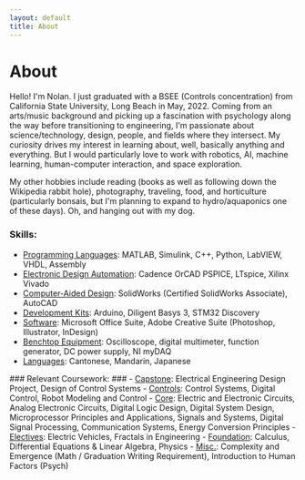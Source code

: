 ```yaml
---
layout: default
title: About
---
```


# About #

Hello! I'm Nolan. I just graduated with a BSEE (Controls concentration) from California State University, Long Beach in May, 2022. Coming from an arts/music background and picking up a fascination with psychology along the way before transitioning to engineering, I'm passionate about science/technology, design, people, and fields where they intersect. My curiosity drives my interest in learning about, well, basically anything and everything. But I would particularly love to work with robotics, AI, machine learning, human-computer interaction, and space exploration. 

My other hobbies include reading (books as well as following down the Wikipedia rabbit hole), photography, traveling, food, and horticulture (particularly bonsais, but I'm planning to expand to hydro/aquaponics one of these days). Oh, and hanging out with my dog.

### Skills: ###
-  <u>Programming Languages</u>: MATLAB, Simulink, C++, Python, LabVIEW, VHDL, Assembly
-  <u>Electronic Design Automation</u>: Cadence OrCAD PSPICE, LTspice, Xilinx Vivado
-  <u>Computer-Aided Design</u>: SolidWorks (Certified SolidWorks Associate), AutoCAD
-  <u>Development Kits</u>: Arduino, Diligent Basys 3, STM32 Discovery
-  <u>Software</u>: Microsoft Office Suite, Adobe Creative Suite (Photoshop, Illustrator, InDesign)
-  <u>Benchtop Equipment</u>: Oscilloscope, digital multimeter, function generator, DC power supply, NI myDAQ
-  <u>Languages</u>: Cantonese, Mandarin, Japanese
<p></p>
### Relevant Coursework: ###
-  <u>Capstone</u>: Electrical Engineering Design Project, Design of Control Systems
-  <u>Controls</u>: Control Systems, Digital Control, Robot Modeling and Control
-  <u>Core</u>: Electric and Electronic Circuits, Analog Electronic Circuits, Digital Logic Design, Digital System Design, Microprocessor Principles and Applications, Signals and Systems, Digital Signal Processing, Communication Systems, Energy Conversion Principles
-  <u>Electives</u>: Electric Vehicles, Fractals in Engineering
-  <u>Foundation</u>: Calculus, Differential Equations & Linear Algebra, Physics
-  <u>Misc.</u>: Complexity and Emergence (Math / Graduation Writing Requirement), Introduction to Human Factors (Psych)
